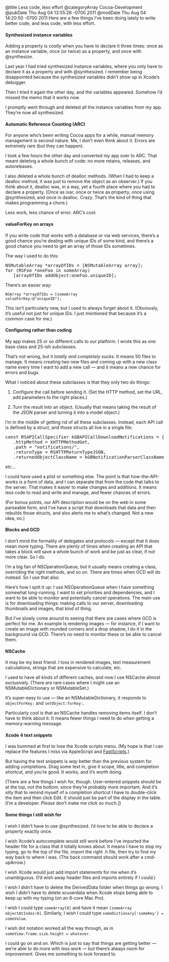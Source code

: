 @title Less code, less effort
@categoryArray Cocoa-Development
@pubDate Thu Aug 04 13:55:26 -0700 2011
@modDate Thu Aug 04 14:20:50 -0700 2011
Here are a few things I’ve been doing lately to write better code, and less code, with less effort.

#### Synthesized instance variables

Adding a property is costly when you have to declare it three times: once as an instance variable, once (or twice) as a property, and once with @synthesize.

Last year I had tried synthesized instance variables, where you only have to declare it as a property and with @synthesized. I remember being disappointed because the synthesized variables didn’t show up in Xcode’s debugger.

Then I tried it again the other day, and the variables appeared. Somehow I’d missed the memo that it works now.

I promptly went through and deleted all the instance variables from my app. They’re now all synthesized.

#### Automatic Reference Counting (ARC)

For anyone who’s been writing Cocoa apps for a while, manual memory management is second nature. Me, I don’t even think about it. Errors are extremely rare (but they can happen).

I took a few hours the other day and converted my app over to ARC. That meant deleting a whole bunch of code: no more retains, releases, and autoreleases.

I also deleted a whole bunch of dealloc methods. (When I had to keep a dealloc method, it was just to remove the object as an observer.) If you think about it, dealloc was, in a way, yet a fourth place where you had to declare a property. (Once as ivar, once or twice as property, once using @synthesized, and once in dealloc. Crazy. That’s the kind of thing that makes programming a chore.)

Less work, less chance of error. ARC’s cool.

#### valueForKey on arrays

If you write code that works with a database or via web services, there’s a good chance you’re dealing with unique IDs of some kind, and there’s a good chance you need to get an array of those IDs sometimes.

The way I used to do this:

<pre>NSMutableArray *arrayOfIDs = [NSMutableArray array];
for (RSFoo *oneFoo in someArray)
   [arrayOfIDs addObject:oneFoo.uniqueID];</pre>

There’s an easier way:

<code>NSArray *arrayOfIDs = [someArray valueForKey:@"uniqueID"];</code>

This isn’t particularly new, but I used to always forget about it. (Obviously, it’s useful not just for unique IDs. I just mentioned that because it’s a common case for me.)

#### Configuring rather than coding

My app makes 25 or so different calls to our platform. I wrote this as one base class and 25-ish subclasses.

That’s not wrong, but it <em>totally and completely sucks</em>. It means 50 files to manage. It means creating two new files and coming up with a new class name every time I want to add a new call — and it means a new chance for errors and bugs.

What I noticed about these subclasses is that they only two do things:

1. Configure the call before sending it. (Set the HTTP method, set the URL, add parameters to the right places.)

2. Turn the result into an object. (Usually that means taking the result of the JSON parser and turning it into a model object.)

I’m in the middle of getting rid of all these subclasses. Instead, each API call is defined by a struct, and those structs all live in a single file.

<pre>const RSAPICallSpecifier kGBAPICallDownloadNotifications = {
   .httpMethod = kHTTPMethodGet,
   .path = "notifications/",
   .returnType = RSHTTPReturnTypeJSON,
   .returnedObjectClassName = kGBNotificationParserClassName,</pre>
etc...

I could have used a plist or something else. The point is that how-the-API-works is a form of data, and I can separate that from the code that talks to the server. That makes it easier to make changes and additions. It means less code to read and write and manage, and fewer chances of errors.

(For bonus points, our API description would be on the web in some parseable form, and I’ve have a script that downloads that data and then rebuilds those structs, and also alerts me to what’s changed. Not a new idea, no.)

#### Blocks and GCD

I don’t mind the formality of delegates and protocols — except that it does mean more typing. There are plenty of times when creating an API that takes a block will save a whole bunch of work and be just as clear, if not more clear. So I do.

I’m a big fan of NSOperationQueue, but it usually means creating a class, overriding the right methods, and so on. There are times when GCD will do instead. So I use that also.

Here’s how I split it up: I use NSOperationQueue when I have something somewhat long-running. I want to set priorities and dependencies, and I want to be able to monitor and potentially cancel operations. The main use is for downloading things: making calls to our server, downloading thumbnails and images, that kind of thing.

But I’ve slowly come around to seeing that there are cases where GCD is perfect for me. An example is rendering images — for instance, if I want to create an image with rounded corners and a drop shadow, I do it in the background via GCD. There’s no need to monitor these or be able to cancel them.

#### NSCache

It may be my best friend. I toss in rendered images, text measurement calculations, strings that are expensive to calculate, etc.

I used to have all kinds of different caches, and now I use NSCache almost exclusively. (There are rare cases where I might use an NSMutableDictionary or NSMutableSet.)

It’s super-easy to use — like an NSMutableDictionary, it responds to <code>objectForKey:</code> and <code>setObject:forKey:</code>.

Particularly cool is that an NSCache handles removing items itself. I don’t have to think about it. It means fewer things I need to do when getting a memory-warning message.

#### Xcode 4 text snippets

I was bummed at first to lose the Xcode scripts menu. (My hope is that I can replace the features I miss via AppleScript and <a href="http://www.red-sweater.com/fastscripts/">FastScripts</a>.)

But having the text snippets is *way* better than the previous system for adding completions. Drag some text in, give it scope, title, and completion shortcut, and you’re good. It works, and it’s worth doing.

(There are a few things I wish for, though. User-entered snippets should be at the top, not the bottom, since they’re probably more important. And it’s silly that to remind myself of a completion shortcut I have to double-click the item and then click Edit. It should just be part of the display in the table. [I’m a developer. <em>Please</em> don’t make me click so much.])

#### Some things I still wish for

I wish I didn’t have to use @synthesized. I’d love to be able to declare a property exactly once.

I wish Xcode’s autocomplete would still work before I’ve imported the header file for a class that it totally knows about. It means I have to stop my typing, go to the top of the file, import the right .h file, then try to find my way back to where I was. (The back command should work after a cmd-upArrow.)

I wish Xcode would just add import statements for me when it’s unambiguous. (I’d wish away header files and imports entirely if I could.)

I wish I didn’t have to delete the DerivedData folder when things go wrong. I wish I didn’t have to delete xcuserdata when Xcode stops being able to keep up with my typing (on an 8-core Mac Pro).

I wish I could type <code>someArray[0]</code> and have it mean <code>[someArray objectAtIndex:0]</code>. Similarly, I wish I could type <code>someDictionary['someKey'] = someValue</code>.

I wish dot notation worked all the way through, as in <code>someView.frame.size.height = whatever</code>.

I could go on and on. Which is just to say that things are getting better — we’re able to do more with less work — but there’s always room for improvement. Gives me something to look forward to.
